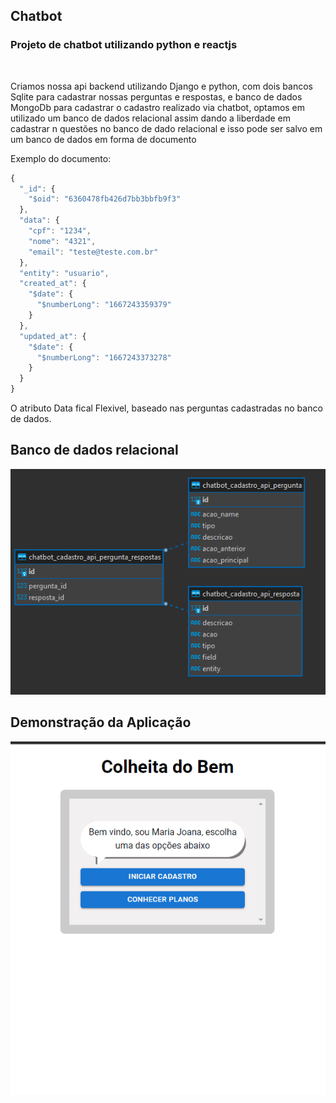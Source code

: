 ## Chatbot

### Projeto de chatbot utilizando python e reactjs

<br/>
<p>Criamos nossa api backend utilizando Django e python, com dois bancos Sqlite para cadastrar nossas perguntas e respostas, e banco de dados MongoDb para
cadastrar o cadastro realizado via chatbot, optamos em utilizado um banco de dados relacional assim dando a liberdade em cadastrar n questões no banco de dado relacional e isso pode ser salvo em um banco de dados em forma de documento</p>

Exemplo do documento:
```js
{
  "_id": {
    "$oid": "6360478fb426d7bb3bbfb9f3"
  },
  "data": {
    "cpf": "1234",
    "nome": "4321",
    "email": "teste@teste.com.br"
  },
  "entity": "usuario",
  "created_at": {
    "$date": {
      "$numberLong": "1667243359379"
    }
  },
  "updated_at": {
    "$date": {
      "$numberLong": "1667243373278"
    }
  }
}
```

O atributo Data fical Flexivel, baseado nas perguntas cadastradas no banco de dados.


## Banco de dados relacional

<img src="./db_diagram.png" width="800" />


## Demonstração da Aplicação

<img src="./Animation.gif" width="600" />



